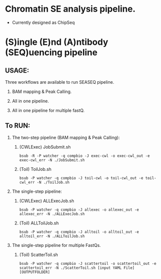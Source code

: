 # Chromatin SE analysis pipeline.
- Currently designed as ChipSeq

# (S)ingle (E)nd (A)ntibody (SEQ)uencing pipeline

## USAGE:

Three workflows are available to run SEASEQ pipeline.

1. BAM mapping & Peak Calling.

1. All in one pipeline.

1. All in one pipeline for multiple fastQ.


## To RUN:

1. The two-step pipeline (BAM mapping & Peak Calling):

	1. (CWLExec) JobSubmit.sh
	
		``` 
		bsub -R -P watcher -q compbio -J exec-cwl -o exec-cwl_out -e exec-cwl_err -N ./JobSubmit.sh
		```

	1. (Toil) ToilJob.sh
		
		```
		bsub -P watcher -q compbio -J toil-cwl -o toil-cwl_out -e toil-cwl_err -N ./ToilJob.sh
		```
1. The single-step pipeline:
	
	1. (CWLExec) ALLExecJob.sh
	
		```
		bsub -P watcher -q compbio -J allexec -o allexec_out -e allexec_err -N ./ALLExecJob.sh
		```

	1. (Toil) ALLToilJob.sh
	
		```
		bsub -P watcher -q compbio -J alltoil -o alltoil_out -e alltoil_err -N ./ALLToilJob.sh
		```
		
1. The single-step pipeline for multiple FastQs.
	
	1. (Toil) ScatterToil.sh
	
		```
		bsub -P watcher -q compbio -J scattertoil -o scattertoil_out -e scattertoil_err -N ./ScatterToil.sh [input YAML File] [OUTPUTFOLDER]
		```

